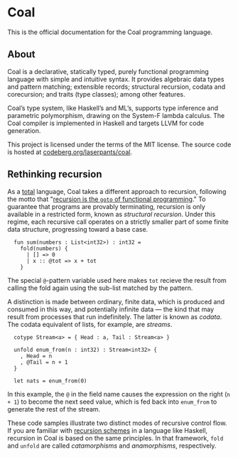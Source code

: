 # Coal

This is the official documentation for the Coal programming language. 

## About

Coal is a declarative, statically typed, purely functional programming language with simple and intuitive syntax. It provides algebraic data types and pattern matching; extensible records; structural recursion, codata and corecursion; and traits (type classes); among other features. 

Coal’s type system, like Haskell’s and ML’s, supports type inference and parametric polymorphism, drawing on the System-F lambda calculus. The Coal compiler is implemented in Haskell and targets LLVM for code generation.

This project is licensed under the terms of the MIT license. The source code is hosted at [codeberg.org/laserpants/coal](https://codeberg.org/laserpants/coal).

## Rethinking recursion

As a [total](https://en.wikipedia.org/wiki/Total_functional_programming) language, Coal takes a different approach to recursion, following the motto that "[recursion is the `goto` of functional programming](https://www.semanticscholar.org/paper/Functional-Programming-with-Bananas%2C-Lenses%2C-and-Meijer-Fokkinga/5db3c6793c07285bf0f5e95fe5a25f53e7488051)." To guarantee that programs are provably terminating, recursion is only available in a restricted form, known as *structural recursion*. Under this regime, each recursive call operates on a strictly smaller part of some finite data structure, progressing toward a base case. 

```
  fun sum(numbers : List<int32>) : int32 =
    fold(numbers) {
      | [] => 0 
      | x :: @tot => x + tot
    }
```

The special `@`-pattern variable used here makes `tot` recieve the result from calling the fold again using the sub-list matched by the pattern. 

A distinction is made between ordinary, finite data, which is produced and consumed in this way, and potentially infinite data &mdash; the kind that may result from processes that run indefinitely. The latter is known as *codata*. The codata equivalent of lists, for example, are *streams*.

```
  cotype Stream<a> = { Head : a, Tail : Stream<a> }

  unfold enum_from(n : int32) : Stream<int32> {
    , Head = n
    , @Tail = n + 1
  }

  let nats = enum_from(0)
```

In this example, the `@` in the field name causes the expression on the right (`n + 1`) to become the next seed value, which is fed back into `enum_from` to generate the rest of the stream.

These code samples illustrate two distinct modes of recursive control flow. If you are familiar with [recursion schemes](https://blog.sumtypeofway.com/posts/introduction-to-recursion-schemes.html) in a language like Haskell, recursion in Coal is based on the same principles. In that framework, `fold` and `unfold` are called *catamorphisms* and *anamorphisms*, respectively. 
